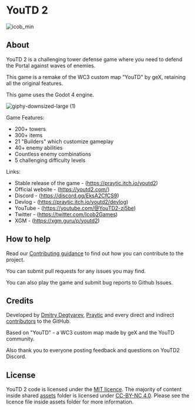 # YouTD 2

![icob_min](https://user-images.githubusercontent.com/10060411/228678072-0ad070c8-1c62-4b1a-aaa2-d7e0ff4035e0.png)

## About
YouTD 2 is a challenging tower defense game where you need to defend the Portal against waves of enemies.

This game is a remake of the WC3 custom map "YouTD" by geX, retaining all the original features.

This game uses the Godot 4 engine.

![giphy-downsized-large (1)](https://github.com/Praytic/youtd2/assets/10060411/23a4ee6e-f7aa-404c-a3bf-9b8657457453)

Game Features:
* 200+ towers
* 300+ items
* 21 "Builders" which customize gameplay
* 40+ enemy abilities
* Countless enemy combinations
* 5 challenging difficulty levels


Links:
- Stable release of the game - (https://praytic.itch.io/youtd2)
- Official website - (https://youtd2.com/)
- Discord - (https://discord.gg/EksA2CfCS9)
- Devlog - (https://praytic.itch.io/youtd2/devlog)
- YouTube - (https://youtube.com/@YouTD2-zj5be)
- Twitter - (https://twitter.com/Icob2Games)
- XGM - (https://xgm.guru/p/youtd2)

## How to help
Read our [Contributing guidance](https://github.com/Praytic/youtd2/contribute) to find out how you can contribute to the project.

You can submit pull requests for any issues you may find.

You can also play the game and submit bug reports to Github Issues.

## Credits

Developed by [Dmitry Degtyarev](https://github.com/Kvel2D), [Praytic](https://github.com/Praytic) and every direct and indirect [contributors](https://github.com/Praytic/youtd2/graphs/contributors) to the GitHub.

Based on "YouTD" - a WC3 custom map made by geX and the YouTD community.

Also thank you to everyone posting feedback and questions on YouTD2 Discord.

## License

YouTD 2 code is licensed under the [MIT licence](https://github.com/Praytic/youtd2/tree/main?tab=MIT-1-ov-file#readme). The majority of content inside shared [assets](https://drive.google.com/drive/u/1/folders/1V9GN1uoX9-mu2J5IoWPaNJU2aC_ejGIA) folder is licensed under [CC-BY-NC 4.0](https://creativecommons.org/licenses/by-nc/4.0/legalcode). Please see the licence file inside assets folder for more information.
